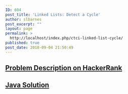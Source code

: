```yaml
---
ID: 604
post_title: 'Linked Lists: Detect a Cycle'
author: slbarnes
post_excerpt: ""
layout: page
permalink: >
  http://localhost/index.php/ctci-linked-list-cycle/
published: true
post_date: 2018-09-04 21:50:49
---
```

## <a href="https://www.hackerrank.com/challenges/ctci-linked-list-cycle" target="_blank" rel="noopener">Problem Description on HackerRank</a>

## [Java Solution][1]

 [1]: /index.php/ctci-linked-list-cycle/ctci-linked-list-cycle-java